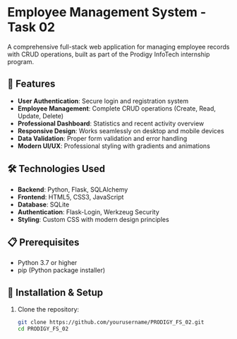 # Employee Management System - Task 02

A comprehensive full-stack web application for managing employee records with CRUD operations, built as part of the Prodigy InfoTech internship program.

## 🚀 Features

- **User Authentication**: Secure login and registration system
- **Employee Management**: Complete CRUD operations (Create, Read, Update, Delete)
- **Professional Dashboard**: Statistics and recent activity overview
- **Responsive Design**: Works seamlessly on desktop and mobile devices
- **Data Validation**: Proper form validation and error handling
- **Modern UI/UX**: Professional styling with gradients and animations

## 🛠️ Technologies Used

- **Backend**: Python, Flask, SQLAlchemy
- **Frontend**: HTML5, CSS3, JavaScript
- **Database**: SQLite
- **Authentication**: Flask-Login, Werkzeug Security
- **Styling**: Custom CSS with modern design principles

## 📋 Prerequisites

- Python 3.7 or higher
- pip (Python package installer)

## 🔧 Installation & Setup

1. Clone the repository:
   ```bash
   git clone https://github.com/yourusername/PRODIGY_FS_02.git
   cd PRODIGY_FS_02
   ```
